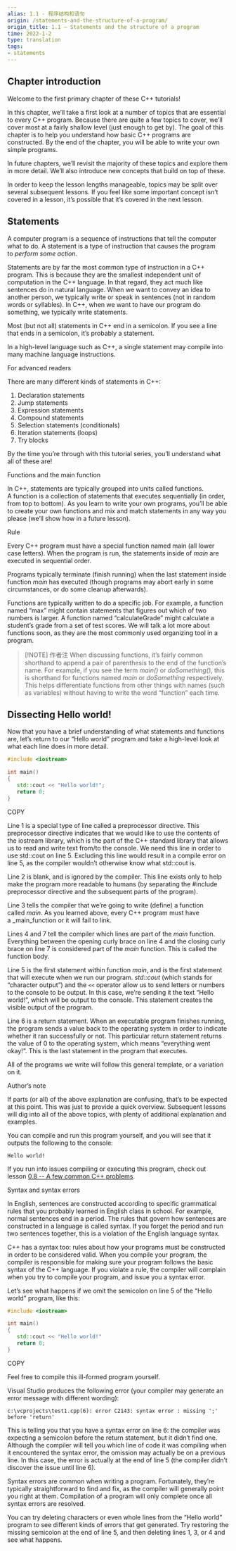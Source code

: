 ```yaml
---
alias: 1.1 - 程序结构和语句
origin: /statements-and-the-structure-of-a-program/
origin_title: 1.1 — Statements and the structure of a program
time: 2022-1-2
type: translation
tags:
- statements
---
```


## Chapter introduction

Welcome to the first primary chapter of these C++ tutorials!

In this chapter, we’ll take a first look at a number of topics that are essential to every C++ program. Because there are quite a few topics to cover, we’ll cover most at a fairly shallow level (just enough to get by). The goal of this chapter is to help you understand how basic C++ programs are constructed. By the end of the chapter, you will be able to write your own simple programs.

In future chapters, we’ll revisit the majority of these topics and explore them in more detail. We’ll also introduce new concepts that build on top of these.

In order to keep the lesson lengths manageable, topics may be split over several subsequent lessons. If you feel like some important concept isn’t covered in a lesson, it’s possible that it’s covered in the next lesson.

## Statements

A computer program is a sequence of instructions that tell the computer what to do. A statement is a type of instruction that causes the program to _perform some action_.

Statements are by far the most common type of instruction in a C++ program. This is because they are the smallest independent unit of computation in the C++ language. In that regard, they act much like sentences do in natural language. When we want to convey an idea to another person, we typically write or speak in sentences (not in random words or syllables). In C++, when we want to have our program do something, we typically write statements.

Most (but not all) statements in C++ end in a semicolon. If you see a line that ends in a semicolon, it’s probably a statement.

In a high-level language such as C++, a single statement may compile into many machine language instructions.

For advanced readers

There are many different kinds of statements in C++:

1.  Declaration statements
2.  Jump statements
3.  Expression statements
4.  Compound statements
5.  Selection statements (conditionals)
6.  Iteration statements (loops)
7.  Try blocks

By the time you’re through with this tutorial series, you’ll understand what all of these are!

Functions and the main function

In C++, statements are typically grouped into units called functions. A function is a collection of statements that executes sequentially (in order, from top to bottom). As you learn to write your own programs, you’ll be able to create your own functions and mix and match statements in any way you please (we’ll show how in a future lesson).

Rule

Every C++ program must have a special function named main (all lower case letters). When the program is run, the statements inside of _main_ are executed in sequential order.

Programs typically terminate (finish running) when the last statement inside function _main_ has executed (though programs may abort early in some circumstances, or do some cleanup afterwards).

Functions are typically written to do a specific job. For example, a function named “max” might contain statements that figures out which of two numbers is larger. A function named “calculateGrade” might calculate a student’s grade from a set of test scores. We will talk a lot more about functions soon, as they are the most commonly used organizing tool in a program.

> [!NOTE] 作者注
> When discussing functions, it’s fairly common shorthand to append a pair of parenthesis to the end of the function’s name. For example, if you see the term _main()_ or _doSomething()_, this is shorthand for functions named _main_ or _doSomething_ respectively. This helps differentiate functions from other things with names (such as variables) without having to write the word “function” each time.

## Dissecting Hello world!

Now that you have a brief understanding of what statements and functions are, let’s return to our “Hello world” program and take a high-level look at what each line does in more detail.

```cpp
#include <iostream>

int main()
{
   std::cout << "Hello world!";
   return 0;
}
```

COPY

Line 1 is a special type of line called a preprocessor directive. This preprocessor directive indicates that we would like to use the contents of the iostream library, which is the part of the C++ standard library that allows us to read and write text from/to the console. We need this line in order to use std::cout on line 5. Excluding this line would result in a compile error on line 5, as the compiler wouldn’t otherwise know what std::cout is.

Line 2 is blank, and is ignored by the compiler. This line exists only to help make the program more readable to humans (by separating the #include preprocessor directive and the subsequent parts of the program).

Line 3 tells the compiler that we’re going to write (define) a function called _main_. As you learned above, every C++ program must have a _main_function or it will fail to link.

Lines 4 and 7 tell the compiler which lines are part of the _main_ function. Everything between the opening curly brace on line 4 and the closing curly brace on line 7 is considered part of the _main_ function. This is called the function body.

Line 5 is the first statement within function _main_, and is the first statement that will execute when we run our program. _std::cout_ (which stands for “character output”) and the `<<` operator allow us to send letters or numbers to the console to be output. In this case, we’re sending it the text “Hello world!”, which will be output to the console. This statement creates the visible output of the program.

Line 6 is a return statement. When an executable program finishes running, the program sends a value back to the operating system in order to indicate whether it ran successfully or not. This particular return statement returns the value of 0 to the operating system, which means “everything went okay!”. This is the last statement in the program that executes.

All of the programs we write will follow this general template, or a variation on it.

Author’s note

If parts (or all) of the above explanation are confusing, that’s to be expected at this point. This was just to provide a quick overview. Subsequent lessons will dig into all of the above topics, with plenty of additional explanation and examples.

You can compile and run this program yourself, and you will see that it outputs the following to the console:

```
Hello world!
```
If you run into issues compiling or executing this program, check out lesson [0.8 -- A few common C++ problems](https://www.learncpp.com/cpp-tutorial/a-few-common-cpp-problems/).

Syntax and syntax errors

In English, sentences are constructed according to specific grammatical rules that you probably learned in English class in school. For example, normal sentences end in a period. The rules that govern how sentences are constructed in a language is called syntax. If you forget the period and run two sentences together, this is a violation of the English language syntax.

C++ has a syntax too: rules about how your programs must be constructed in order to be considered valid. When you compile your program, the compiler is responsible for making sure your program follows the basic syntax of the C++ language. If you violate a rule, the compiler will complain when you try to compile your program, and issue you a syntax error.

Let’s see what happens if we omit the semicolon on line 5 of the “Hello world” program, like this:

```cpp
#include <iostream>

int main()
{
   std::cout << "Hello world!"
   return 0;
}
```

COPY

Feel free to compile this ill-formed program yourself.

Visual Studio produces the following error (your compiler may generate an error message with different wording):

```
c:\vcprojects\test1.cpp(6): error C2143: syntax error : missing ';' before 'return'
```

This is telling you that you have a syntax error on line 6: the compiler was expecting a semicolon before the return statement, but it didn’t find one. Although the compiler will tell you which line of code it was compiling when it encountered the syntax error, the omission may actually be on a previous line. In this case, the error is actually at the end of line 5 (the compiler didn’t discover the issue until line 6).

Syntax errors are common when writing a program. Fortunately, they’re typically straightforward to find and fix, as the compiler will generally point you right at them. Compilation of a program will only complete once all syntax errors are resolved.

You can try deleting characters or even whole lines from the “Hello world” program to see different kinds of errors that get generated. Try restoring the missing semicolon at the end of line 5, and then deleting lines 1, 3, or 4 and see what happens.